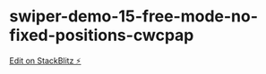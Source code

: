 # swiper-demo-15-free-mode-no-fixed-positions-cwcpap

[Edit on StackBlitz ⚡️](https://stackblitz.com/edit/swiper-demo-15-free-mode-no-fixed-positions-cwcpap)